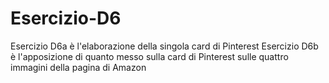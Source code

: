# Esercizio-D6
Esercizio D6a è l'elaborazione della singola card di Pinterest
Esercizio D6b è l'apposizione di quanto messo sulla card di Pinterest sulle quattro immagini della pagina di Amazon

